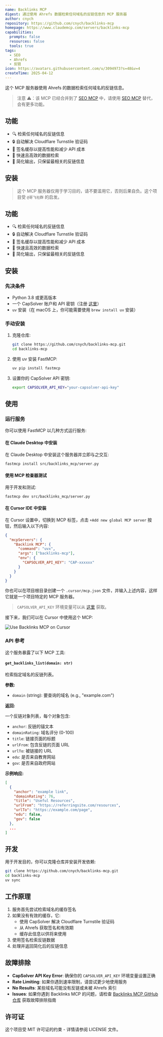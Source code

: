 ```yaml
---
name: Backlinks MCP
digest: 通过使用 Ahrefs 数据检索任何域名的反链信息的 MCP 服务器
author: cnych
repository: https://github.com/cnych/backlinks-mcp
homepage: https://www.claudemcp.com/servers/backlinks-mcp
capabilities:
  prompts: false
  resources: false
  tools: true
tags:
  - SEO
  - Ahrefs
  - 反链
icon: https://avatars.githubusercontent.com/u/3094973?s=48&v=4
createTime: 2025-04-12
---
```


这个 MCP 服务器使用 Ahrefs 的数据检索任何域名的反链信息。

> 注意 ⚠️：该 MCP 已经合并到了 [SEO MCP](/servers/seo-mcp) 中，请使用 [SEO MCP](/servers/seo-mcp) 替代，会有更多功能。

## 功能

- 🔍 检索任何域名的反链信息
- 🔒 自动解决 Cloudflare Turnstile 验证码
- 💾 签名缓存以提高性能和减少 API 成本
- 🚀 快速且高效的数据检索
- 🧹 简化输出，只保留最相关的反链信息

## 安装

> 这个 MCP 服务器仅用于学习目的，请不要滥用它，否则后果自负。这个项目受 `@哥飞社群` 的启发。

## 功能

- 🔍 检索任何域名的反链信息
- 🔒 自动解决 Cloudflare Turnstile 验证码
- 💾 签名缓存以提高性能和减少 API 成本
- 🚀 快速且高效的数据检索
- 🧹 简化输出，只保留最相关的反链信息

## 安装

### 先决条件

- Python 3.8 或更高版本
- 一个 CapSolver 账户和 API 密钥（注册 [这里](https://dashboard.capsolver.com/passport/register?inviteCode=1dTH7WQSfHD0)）
- `uv` 安装（在 macOS 上，你可能需要使用 `brew install uv` 安装）

### 手动安装

1. 克隆仓库:

   ```bash
   git clone https://github.com/cnych/backlinks-mcp.git
   cd backlinks-mcp
   ```

2. 使用 uv 安装 FastMCP:

   ```bash
   uv pip install fastmcp
   ```

3. 设置你的 CapSolver API 密钥:
   ```bash
   export CAPSOLVER_API_KEY="your-capsolver-api-key"
   ```

## 使用

### 运行服务

你可以使用 FastMCP 以几种方式运行服务:

#### 在 Claude Desktop 中安装

在 Claude Desktop 中安装这个服务器并立即与之交互:

```bash
fastmcp install src/backlinks_mcp/server.py
```

#### 使用 MCP 检查器测试

用于开发和测试:

```bash
fastmcp dev src/backlinks_mcp/server.py
```

#### 在 Cursor IDE 中安装

在 Cursor 设置中，切换到 MCP 标签，点击 `+Add new global MCP server` 按钮，然后输入以下内容:

```json
{
  "mcpServers": {
    "Backlink MCP": {
      "command": "uvx",
      "args": ["backlinks-mcp"],
      "env": {
        "CAPSOLVER_API_KEY": "CAP-xxxxxx"
      }
    }
  }
}
```

你也可以在项目根目录创建一个 `.cursor/mcp.json` 文件，并输入上述内容，这样它就是一个项目特定的 MCP 服务器。

> `CAPSOLVER_API_KEY` 环境变量可以从 [这里](https://dashboard.capsolver.com/passport/register?inviteCode=1dTH7WQSfHD0) 获取。

接下来，我们可以在 Cursor 中使用这个 MCP:

![Use Backlinks MCP on Cursor](https://static.claudemcp.com/images/backlinks-mcp-on-cursor.png)

### API 参考

这个服务暴露了以下 MCP 工具:

#### `get_backlinks_list(domain: str)`

检索指定域名的反链列表。

**参数:**

- `domain` (string): 要查询的域名 (e.g., "example.com")

**返回:**

一个反链对象列表，每个对象包含:

- `anchor`: 反链的锚文本
- `domainRating`: 域名评分 (0-100)
- `title`: 链接页面的标题
- `urlFrom`: 包含反链的页面 URL
- `urlTo`: 被链接的 URL
- `edu`: 是否来自教育网站
- `gov`: 是否来自政府网站

**示例响应:**

```json
[
  {
    "anchor": "example link",
    "domainRating": 76,
    "title": "Useful Resources",
    "urlFrom": "https://referringsite.com/resources",
    "urlTo": "https://example.com/page",
    "edu": false,
    "gov": false
  },
  ...
]
```

## 开发

用于开发目的，你可以克隆仓库并安装开发依赖:

```bash
git clone https://github.com/cnych/backlinks-mcp.git
cd backlinks-mcp
uv sync
```

## 工作原理

1. 服务首先尝试检索域名的缓存签名
2. 如果没有有效的缓存，它:
   - 使用 CapSolver 解决 Cloudflare Turnstile 验证码
   - 从 Ahrefs 获取签名和有效期
   - 缓存此信息以供将来使用
3. 使用签名检索反链数据
4. 处理并返回简化后的反链信息

## 故障排除

- **CapSolver API Key Error**: 确保你的 `CAPSOLVER_API_KEY` 环境变量设置正确
- **Rate Limiting**: 如果你遇到速率限制，请尝试更少地使用服务
- **No Results**: 某些域名可能没有反链或未被 Ahrefs 索引
- **Issues**: 如果你遇到 Backlinks MCP 的问题，请检查 [Backlinks MCP GitHub 仓库](https://github.com/cnych/backlinks-mcp) 获取故障排除指南

## 许可证

这个项目受 MIT 许可证的约束 - 详情请参阅 LICENSE 文件。
